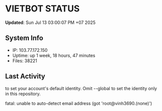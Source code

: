 # VIETBOT STATUS
**Updated**: Sun Jul 13 03:00:07 PM +07 2025

## System Info
- IP: 103.77.172.150
- Uptime: up 1 week, 18 hours, 47 minutes
- Files: 38221

## Last Activity

to set your account's default identity.
Omit --global to set the identity only in this repository.

fatal: unable to auto-detect email address (got 'root@vinh3690.(none)')
